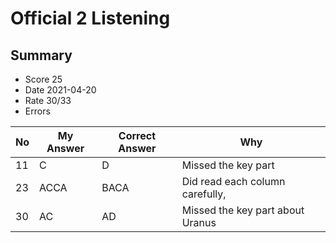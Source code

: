 # Official 2 Listening
## Summary
- Score 25
- Date 2021-04-20
- Rate 30/33
- Errors


| No | My Answer | Correct Answer | Why |
|----|-----------|----------------|-----|
| 11 | C         | D              | Missed the key part   |
| 23 | ACCA       | BACA              |  Did read each column carefully,  |
| 30| AC | AD| Missed the key part about Uranus|
